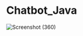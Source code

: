 # Chatbot_Java 

![Screenshot (360)](https://github.com/Sahruthak/Chatbot_Java/assets/107304838/ca95b3e2-301c-4af7-a327-05a8ddea1c27)
